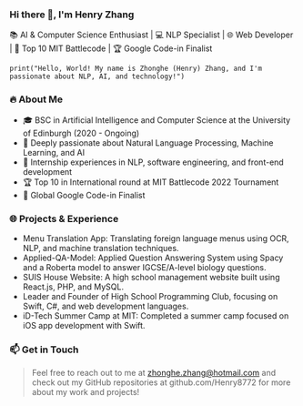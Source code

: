 ### Hi there 👋, I'm Henry Zhang

📚 AI & Computer Science Enthusiast | 💻 NLP Specialist | 🌐 Web Developer | 🌟 Top 10 MIT Battlecode | 🏆 Google Code-in Finalist

```
print("Hello, World! My name is Zhonghe (Henry) Zhang, and I'm passionate about NLP, AI, and technology!")
```

### 🔥 About Me
 - 🎓 BSC in Artificial Intelligence and Computer Science at the University of Edinburgh (2020 - Ongoing)
 - 🤖 Deeply passionate about Natural Language Processing, Machine Learning, and AI
 - 💼 Internship experiences in NLP, software engineering, and front-end development
 - 🏆 Top 10 in International round at MIT Battlecode 2022 Tournament
 - 🌟 Global Google Code-in Finalist

### 🌐 Projects & Experience
 - Menu Translation App: Translating foreign language menus using OCR, NLP, and machine translation techniques.
 - Applied-QA-Model: Applied Question Answering System using Spacy and a Roberta model to answer IGCSE/A-level biology questions.
 - SUIS House Website: A high school management website built using React.js, PHP, and MySQL.
 - Leader and Founder of High School Programming Club, focusing on Swift, C#, and web development languages.
 - iD-Tech Summer Camp at MIT: Completed a summer camp focused on iOS app development with Swift.

### 📫 Get in Touch
> Feel free to reach out to me at zhonghe.zhang@hotmail.com and check out my GitHub repositories at github.com/Henry8772 for more about my work and projects!

<!--
**Henry8772/henry8772** is a ✨ _special_ ✨ repository because its `README.md` (this file) appears on your GitHub profile.

Here are some ideas to get you started:

- 🔭 I’m currently working on ...
- 🌱 I’m currently learning ...
- 👯 I’m looking to collaborate on ...
- 🤔 I’m looking for help with ...
- 💬 Ask me about ...
- 📫 How to reach me: ...
- 😄 Pronouns: ...
- ⚡ Fun fact: ...
-->
